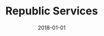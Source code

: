 ---
layout: site
title: "Republic Services"
date: 2018-01-01
categories: [fortune-500]
version: 1.6.6
major: 1
minor: 6
patch: 6
slug: republic-services
link: https://www.republicservices.com/
permalink: /sites/:slug
---